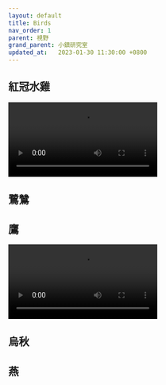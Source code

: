 ```yaml
---
layout: default
title: Birds
nav_order: 1
parent: 視野
grand_parent: 小鎮研究室
updated_at:   2023-01-30 11:30:00 +0800
---
```

## 紅冠水雞

![紅冠水雞](./Birds/紅冠水雞.mov)

## 鷺鷥

## 鷹

![鷹](./Birds/鷹.mov)

## 烏秋

## 燕
